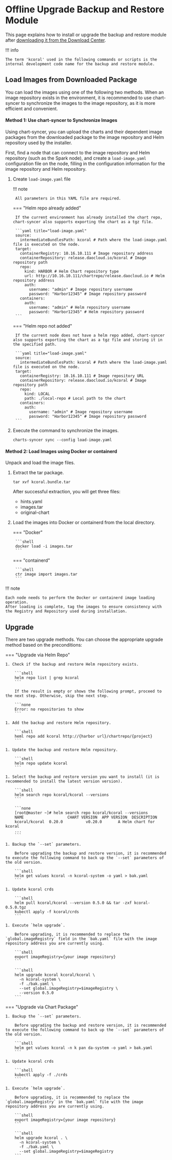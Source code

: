 # Offline Upgrade Backup and Restore Module

This page explains how to install or upgrade the backup and restore module after [downloading it from the Download Center](../../../download/modules/kcoral.md).

!!! info

    The term 'kcoral' used in the following commands or scripts is the internal development code name for the backup and restore module.

## Load Images from Downloaded Package

You can load the images using one of the following two methods. When an image repository exists in the environment, it is recommended to use chart-syncer to synchronize the images to the image repository, as it is more efficient and convenient.

#### Method 1: Use chart-syncer to Synchronize Images

Using chart-syncer, you can upload the charts and their dependent image packages from the downloaded package to the image repository and Helm repository used by the installer.

First, find a node that can connect to the image repository and Helm repository (such as the Spark node), and create a `load-image.yaml` configuration file on the node, filling in the configuration information for the image repository and Helm repository.

1. Create `load-image.yaml` file

    !!! note  

        All parameters in this YAML file are required.

    === "Helm repo already added"

        If the current environment has already installed the chart repo, chart-syncer also supports exporting the chart as a tgz file.

        ```yaml title="load-image.yaml"
        source:
          intermediateBundlesPath: kcoral # Path where the load-image.yaml file is executed on the node.
        target:
          containerRegistry: 10.16.10.111 # Image repository address
          containerRepository: release.daocloud.io/kcoral # Image repository path
          repo:
            kind: HARBOR # Helm Chart repository type
            url: http://10.16.10.111/chartrepo/release.daocloud.io # Helm repository address
            auth:
              username: "admin" # Image repository username
              password: "Harbor12345" # Image repository password
          containers:
            auth:
              username: "admin" # Helm repository username
              password: "Harbor12345" # Helm repository password
        ```

    === "Helm repo not added"

        If the current node does not have a helm repo added, chart-syncer also supports exporting the chart as a tgz file and storing it in the specified path.

        ```yaml title="load-image.yaml"
        source:
          intermediateBundlesPath: kcoral # Path where the load-image.yaml file is executed on the node.
        target:
          containerRegistry: 10.16.10.111 # Image repository URL
          containerRepository: release.daocloud.io/kcoral # Image repository path
          repo:
            kind: LOCAL
            path: ./local-repo # Local path to the chart
          containers:
            auth:
              username: "admin" # Image repository username
              password: "Harbor12345" # Image repository password
        ```

1. Execute the command to synchronize the images.

    ```shell
    charts-syncer sync --config load-image.yaml
    ```

#### Method 2: Load Images using Docker or containerd

Unpack and load the image files.

1. Extract the tar package.

    ```shell
    tar xvf kcoral.bundle.tar
    ```

    After successful extraction, you will get three files:

    - hints.yaml
    - images.tar
    - original-chart

2. Load the images into Docker or containerd from the local directory.

    === "Docker"

        ```shell
        docker load -i images.tar
        ```

    === "containerd"

        ```shell
        ctr image import images.tar
        ```

!!! note

    Each node needs to perform the Docker or containerd image loading operation.
    After loading is complete, tag the images to ensure consistency with the Registry and Repository used during installation.

## Upgrade

There are two upgrade methods. You can choose the appropriate upgrade method based on the preconditions:

=== "Upgrade via Helm Repo"

    1. Check if the backup and restore Helm repository exists.

        ```shell
        helm repo list | grep kcoral
        ```

        If the result is empty or shows the following prompt, proceed to the next step. Otherwise, skip the next step.

        ```none
        Error: no repositories to show
        ```

    1. Add the backup and restore Helm repository.

        ```shell
        heml repo add kcoral http://{harbor url}/chartrepo/{project}
        ```

    1. Update the backup and restore Helm repository.

        ```shell
        helm repo update kcoral
        ```

    1. Select the backup and restore version you want to install (it is recommended to install the latest version version).

        ```shell
        helm search repo kcoral/kcoral --versions
        ```

        ```none
        [root@master ~]# helm search repo kcoral/kcoral --versions
        NAME                   CHART VERSION  APP VERSION  DESCRIPTION
        kcoral/kcoral  0.20.0          v0.20.0       A Helm chart for kcoral
        ...
        ```

    1. Backup the `--set` parameters.

        Before upgrading the backup and restore version, it is recommended to execute the following command to back up the `--set` parameters of the old version.

        ```shell
        helm get values kcoral -n kcoral-system -o yaml > bak.yaml
        ```

    1. Update kcoral crds

        ```shell
        helm pull kcoral/kcoral --version 0.5.0 && tar -zxf kcoral-0.5.0.tgz
        kubectl apply -f kcoral/crds
        ```

    1. Execute `helm upgrade`.

        Before upgrading, it is recommended to replace the `global.imageRegistry` field in the `bak.yaml` file with the image repository address you are currently using.

        ```shell
        export imageRegistry={your image repository}
        ```

        ```shell
        helm upgrade kcoral kcoral/kcoral \
          -n kcoral-system \
          -f ./bak.yaml \
          --set global.imageRegistry=$imageRegistry \
          --version 0.5.0
        ```

=== "Upgrade via Chart Package"

    1. Backup the `--set` parameters.

        Before upgrading the backup and restore version, it is recommended to execute the following command to back up the `--set` parameters of the old version.

        ```shell
        helm get values kcoral -n k pan da-system -o yaml > bak.yaml
        ```

    1. Update kcoral crds

        ```shell
        kubectl apply -f ./crds
        ```

    1. Execute `helm upgrade`.

        Before upgrading, it is recommended to replace the `global.imageRegistry` in the `bak.yaml` file with the image repository address you are currently using.

        ```shell
        export imageRegistry={your image repository}
        ```

        ```shell
        helm upgrade kcoral . \
          -n kcoral-system \
          -f ./bak.yaml \
          --set global.imageRegistry=$imageRegistry
        ```
